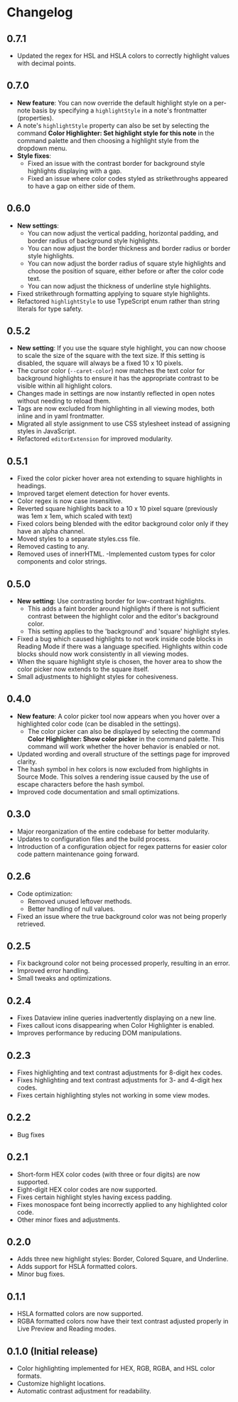 # Changelog

## 0.7.1

- Updated the regex for HSL and HSLA colors to correctly highlight values with decimal points.

## 0.7.0

- **New feature**: You can now override the default highlight style on a per-note basis by specifying a `highlightStyle` in a note's frontmatter (properties).
- A note's `highlightStyle` property can also be set by selecting the command **Color Highlighter: Set highlight style for this note** in the command palette and then choosing a highlight style from the dropdown menu.
- **Style fixes**:
  - Fixed an issue with the contrast border for background style highlights displaying with a gap.
  - Fixed an issue where color codes styled as strikethroughs appeared to have a gap on either side of them.

## 0.6.0

- **New settings**:
  - You can now adjust the vertical padding, horizontal padding, and border radius of background style highlights.
  - You can now adjust the border thickness and border radius or border style highlights.
  - You can now adjust the border radius of square style highlights and choose the position of square, either before or after the color code text.
  - You can now adjust the thickness of underline style highlights.
- Fixed strikethrough formatting applying to square style highlights.
- Refactored `highlightStyle` to use TypeScript enum rather than string literals for type safety.

## 0.5.2

- **New setting**: If you use the square style highlight, you can now choose to scale the size of the square with the text size. If this setting is disabled, the square will always be a fixed 10 x 10 pixels.
- The cursor color (`--caret-color`) now matches the text color for background highlights to ensure it has the appropriate contrast to be visible within all highlight colors.
- Changes made in settings are now instantly reflected in open notes without needing to reload them.
- Tags are now excluded from highlighting in all viewing modes, both inline and in yaml frontmatter.
- Migrated all style assignment to use CSS stylesheet instead of assigning styles in JavaScript.
- Refactored `editorExtension` for improved modularity.

## 0.5.1

- Fixed the color picker hover area not extending to square highlights in headings.
- Improved target element detection for hover events.
- Color regex is now case insensitive.
- Reverted square highlights back to a 10 x 10 pixel square (previously was 1em x 1em, which scaled with text)
- Fixed colors being blended with the editor background color only if they have an alpha channel.
- Moved styles to a separate styles.css file.
- Removed casting to any.
- Removed uses of innerHTML.
-Implemented custom types for color components and color strings.

## 0.5.0

- **New setting**: Use contrasting border for low-contrast highlights.
  - This adds a faint border around highlights if there is not sufficient contrast between the highlight color and the editor's background color.
  - This setting applies to the 'background' and 'square' highlight styles.
- Fixed a bug which caused highlights to not work inside code blocks in Reading Mode if there was a language specified. Highlights within code blocks should now work consistently in all viewing modes.
- When the square highlight style is chosen, the hover area to show the color picker now extends to the square itself.
- Small adjustments to highlight styles for cohesiveness.

## 0.4.0

- **New feature**: A color picker tool now appears when you hover over a highlighted color code (can be disabled in the settings).
  - The color picker can also be displayed by selecting the command **Color Highlighter: Show color picker** in the command palette. This command will work whether the hover behavior is enabled or not.
- Updated wording and overall structure of the settings page for improved clarity.
- The hash symbol in hex colors is now excluded from highlights in Source Mode. This solves a rendering issue caused by the use of escape characters before the hash symbol.
- Improved code documentation and small optimizations.

## 0.3.0

- Major reorganization of the entire codebase for better modularity.
- Updates to configuration files and the build process.
- Introduction of a configuration object for regex patterns for easier color code pattern maintenance going forward.

## 0.2.6

- Code optimization:
  - Removed unused leftover methods.
  - Better handling of null values.
- Fixed an issue where the true background color was not being properly retrieved.

## 0.2.5

- Fix background color not being processed properly, resulting in an error.
- Improved error handling.
- Small tweaks and optimizations.

## 0.2.4

- Fixes Dataview inline queries inadvertently displaying on a new line.
- Fixes callout icons disappearing when Color Highlighter is enabled.
- Improves performance by reducing DOM manipulations.

## 0.2.3

- Fixes highlighting and text contrast adjustments for 8-digit hex codes.
- Fixes highlighting and text contrast adjustments for 3- and 4-digit hex codes.  
- Fixes certain highlighting styles not working in some view modes.

## 0.2.2

- Bug fixes

## 0.2.1

- Short-form HEX color codes (with three or four digits) are now supported.
- Eight-digit HEX color codes are now supported.
- Fixes certain highlight styles having excess padding.
- Fixes monospace font being incorrectly applied to any highlighted color code.
- Other minor fixes and adjustments.

## 0.2.0

- Adds three new highlight styles: Border, Colored Square, and Underline.
- Adds support for HSLA formatted colors.
- Minor bug fixes.

## 0.1.1

- HSLA formatted colors are now supported.
- RGBA formatted colors now have their text contrast adjusted properly in Live Preview and Reading modes.

## 0.1.0 (Initial release)

- Color highlighting implemented for HEX, RGB, RGBA, and HSL color formats.
- Customize highlight locations.
- Automatic contrast adjustment for readability.

